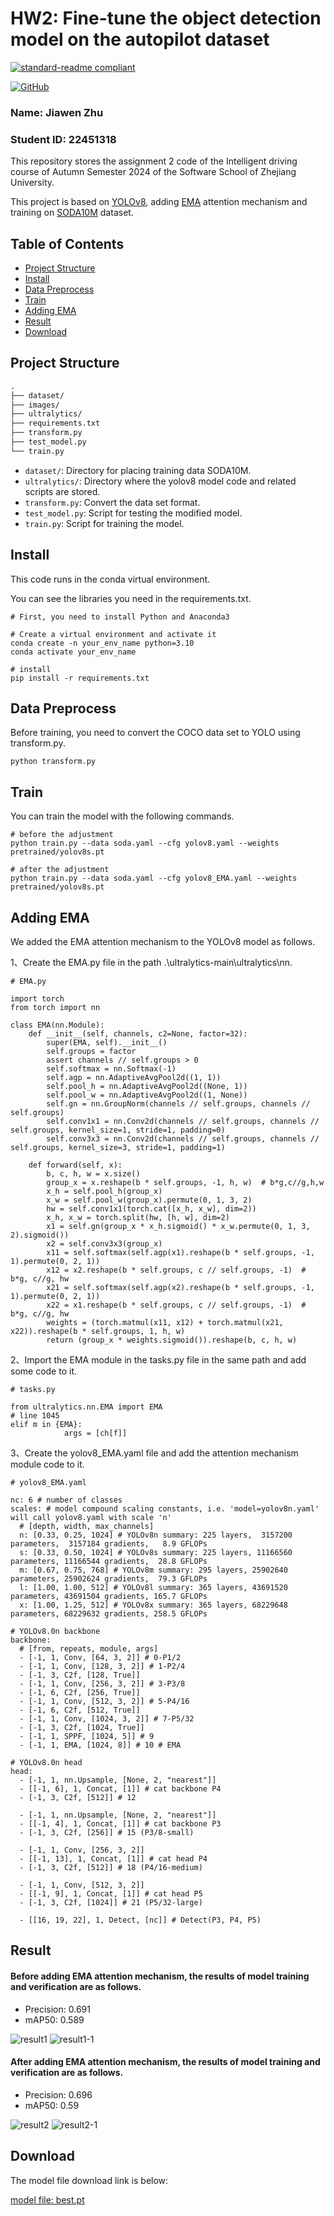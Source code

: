 # HW2: Fine-tune the object detection model on the autopilot dataset

[![standard-readme compliant](https://img.shields.io/badge/readme%20style-standard-brightgreen.svg?style=flat-square)](https://github.com/RichardLitt/standard-readme)

[![GitHub](https://img.shields.io/badge/GitHub-000000?style=for-the-badge&logo=github)](https://github.com/andone-07/ZJU-Intelligent-Driving-hw2/tree/master)

### Name: Jiawen Zhu
### Student ID: 22451318

This repository stores the assignment 2 code of the Intelligent driving course of Autumn Semester 2024 of the Software School of Zhejiang University.

This project is based on [YOLOv8](https://github.com/ultralytics/ultralytics), adding [EMA](https://arxiv.org/abs/2305.13563v2) attention mechanism and training on [SODA10M](https://soda-2d.github.io/download.html) dataset.


## Table of Contents

- [Project Structure](#project-structure)
- [Install](#install)
- [Data Preprocess](#data-preprocess)
- [Train](#train)
- [Adding EMA](#adding-ema)
- [Result](#result)
- [Download](#download)


## Project Structure

```md
.
├── dataset/
├── images/
├── ultralytics/
├── requirements.txt
├── transform.py
├── test_model.py
└── train.py
```

- `dataset/`: Directory for placing training data SODA10M.
- `ultralytics/`: Directory where the yolov8 model code and related scripts are stored.
- `transform.py`: Convert the data set format.
- `test_model.py`: Script for testing the modified model.
- `train.py`: Script for training the model.

## Install

This code runs in the conda virtual environment.

You can see the libraries you need in the requirements.txt.

```
# First, you need to install Python and Anaconda3

# Create a virtual environment and activate it
conda create -n your_env_name python=3.10
conda activate your_env_name

# install
pip install -r requirements.txt
```

## Data Preprocess

Before training, you need to convert the COCO data set to YOLO using transform.py.
```
python transform.py
```
## Train

You can train the model with the following commands.

```
# before the adjustment
python train.py --data soda.yaml --cfg yolov8.yaml --weights pretrained/yolov8s.pt

# after the adjustment
python train.py --data soda.yaml --cfg yolov8_EMA.yaml --weights pretrained/yolov8s.pt
```

## Adding EMA

We added the EMA attention mechanism to the YOLOv8 model as follows.

1、Create the EMA.py file in the path .\ultralytics-main\ultralytics\nn.

```
# EMA.py

import torch
from torch import nn

class EMA(nn.Module):
    def __init__(self, channels, c2=None, factor=32):
        super(EMA, self).__init__()
        self.groups = factor
        assert channels // self.groups > 0
        self.softmax = nn.Softmax(-1)
        self.agp = nn.AdaptiveAvgPool2d((1, 1))
        self.pool_h = nn.AdaptiveAvgPool2d((None, 1))
        self.pool_w = nn.AdaptiveAvgPool2d((1, None))
        self.gn = nn.GroupNorm(channels // self.groups, channels // self.groups)
        self.conv1x1 = nn.Conv2d(channels // self.groups, channels // self.groups, kernel_size=1, stride=1, padding=0)
        self.conv3x3 = nn.Conv2d(channels // self.groups, channels // self.groups, kernel_size=3, stride=1, padding=1)

    def forward(self, x):
        b, c, h, w = x.size()
        group_x = x.reshape(b * self.groups, -1, h, w)  # b*g,c//g,h,w
        x_h = self.pool_h(group_x)
        x_w = self.pool_w(group_x).permute(0, 1, 3, 2)
        hw = self.conv1x1(torch.cat([x_h, x_w], dim=2))
        x_h, x_w = torch.split(hw, [h, w], dim=2)
        x1 = self.gn(group_x * x_h.sigmoid() * x_w.permute(0, 1, 3, 2).sigmoid())
        x2 = self.conv3x3(group_x)
        x11 = self.softmax(self.agp(x1).reshape(b * self.groups, -1, 1).permute(0, 2, 1))
        x12 = x2.reshape(b * self.groups, c // self.groups, -1)  # b*g, c//g, hw
        x21 = self.softmax(self.agp(x2).reshape(b * self.groups, -1, 1).permute(0, 2, 1))
        x22 = x1.reshape(b * self.groups, c // self.groups, -1)  # b*g, c//g, hw
        weights = (torch.matmul(x11, x12) + torch.matmul(x21, x22)).reshape(b * self.groups, 1, h, w)
        return (group_x * weights.sigmoid()).reshape(b, c, h, w)
```
2、Import the EMA module in the tasks.py file in the same path and add some code to it.
```
# tasks.py

from ultralytics.nn.EMA import EMA
# line 1045
elif m in {EMA}:
            args = [ch[f]]
```
3、Create the yolov8_EMA.yaml file and add the attention mechanism module code to it.
```
# yolov8_EMA.yaml

nc: 6 # number of classes
scales: # model compound scaling constants, i.e. 'model=yolov8n.yaml' will call yolov8.yaml with scale 'n'
  # [depth, width, max_channels]
  n: [0.33, 0.25, 1024] # YOLOv8n summary: 225 layers,  3157200 parameters,  3157184 gradients,   8.9 GFLOPs
  s: [0.33, 0.50, 1024] # YOLOv8s summary: 225 layers, 11166560 parameters, 11166544 gradients,  28.8 GFLOPs
  m: [0.67, 0.75, 768] # YOLOv8m summary: 295 layers, 25902640 parameters, 25902624 gradients,  79.3 GFLOPs
  l: [1.00, 1.00, 512] # YOLOv8l summary: 365 layers, 43691520 parameters, 43691504 gradients, 165.7 GFLOPs
  x: [1.00, 1.25, 512] # YOLOv8x summary: 365 layers, 68229648 parameters, 68229632 gradients, 258.5 GFLOPs

# YOLOv8.0n backbone
backbone:
  # [from, repeats, module, args]
  - [-1, 1, Conv, [64, 3, 2]] # 0-P1/2
  - [-1, 1, Conv, [128, 3, 2]] # 1-P2/4
  - [-1, 3, C2f, [128, True]]
  - [-1, 1, Conv, [256, 3, 2]] # 3-P3/8
  - [-1, 6, C2f, [256, True]]
  - [-1, 1, Conv, [512, 3, 2]] # 5-P4/16
  - [-1, 6, C2f, [512, True]]
  - [-1, 1, Conv, [1024, 3, 2]] # 7-P5/32
  - [-1, 3, C2f, [1024, True]]
  - [-1, 1, SPPF, [1024, 5]] # 9
  - [-1, 1, EMA, [1024, 8]] # 10 # EMA

# YOLOv8.0n head
head:
  - [-1, 1, nn.Upsample, [None, 2, "nearest"]]
  - [[-1, 6], 1, Concat, [1]] # cat backbone P4
  - [-1, 3, C2f, [512]] # 12

  - [-1, 1, nn.Upsample, [None, 2, "nearest"]]
  - [[-1, 4], 1, Concat, [1]] # cat backbone P3
  - [-1, 3, C2f, [256]] # 15 (P3/8-small)

  - [-1, 1, Conv, [256, 3, 2]]
  - [[-1, 13], 1, Concat, [1]] # cat head P4
  - [-1, 3, C2f, [512]] # 18 (P4/16-medium)

  - [-1, 1, Conv, [512, 3, 2]]
  - [[-1, 9], 1, Concat, [1]] # cat head P5
  - [-1, 3, C2f, [1024]] # 21 (P5/32-large)

  - [[16, 19, 22], 1, Detect, [nc]] # Detect(P3, P4, P5)
```

## Result

#### Before adding EMA attention mechanism, the results of model training and verification are as follows.
- Precision: 0.691
- mAP50: 0.589

![result1](https://github.com/andone-07/ZJU-Intelligent-Driving-hw2/blob/master/images/result1.png)
![result1-1](https://github.com/andone-07/ZJU-Intelligent-Driving-hw2/blob/master/images/results1-1.png)

#### After adding EMA attention mechanism, the results of model training and verification are as follows.
- Precision: 0.696
- mAP50: 0.59

![result2](https://github.com/andone-07/ZJU-Intelligent-Driving-hw2/blob/master/images/result2.png)
![result2-1](https://github.com/andone-07/ZJU-Intelligent-Driving-hw2/blob/master/images/results2-1.png)


## Download

The model file download link is below:

[model file: best.pt](https://github.com/andone-07/ZJU-Intelligent-Driving-hw2/blob/master/weights/best.pt)
